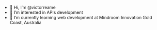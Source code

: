- 👋 Hi, I’m @victorreame
- 👀 I’m interested in APIs development
- 🌱 I’m currently learning web development at Mindroom Innovation Gold Coast, Australia

